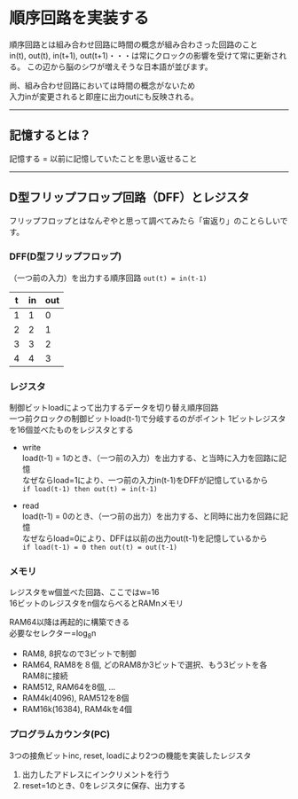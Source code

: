 # 順序回路を実装する
順序回路とは組み合わせ回路に時間の概念が組み合わさった回路のこと<br>
in(t), out(t), in(t+1), out(t+1)・・・は常にクロックの影響を受けて常に更新される。
この辺から脳のシワが増えそうな日本語が並びます。

尚、組み合わせ回路においては時間の概念がないため<br>
入力inが変更されると即座に出力outにも反映される。

---
## 記憶するとは？
記憶する = 以前に記憶していたことを思い返せること  

---
## D型フリップフロップ回路（DFF）とレジスタ
フリップフロップとはなんぞやと思って調べてみたら「宙返り」のことらしいです。

### DFF(D型フリップフロップ)
（一つ前の入力）を出力する順序回路
`out(t) = in(t-1)`

| t | in | out |
|-|-|-|
| 1 | 1 | 0 |
| 2 | 2 | 1 |
| 3 | 3 | 2 |
| 4 | 4 | 3 |

### レジスタ
制御ビットloadによって出力するデータを切り替え順序回路<br>
一つ前クロックの制御ビットload(t-1)で分岐するのがポイント
1ビットレジスタを16個並べたものをレジスタとする

* write<br>
load(t-1) = 1のとき、（一つ前の入力）を出力する、と当時に入力を回路に記憶<br>
なぜならload=1により、一つ前の入力in(t-1)をDFFが記憶しているから<br>
`if load(t-1) then out(t) = in(t-1)`

* read<br>
load(t-1) = 0のとき、（一つ前の出力）を出力する、と同時に出力を回路に記憶<br>
なぜならload=0により、DFFは以前の出力out(t-1)を記憶しているから<br>
`if load(t-1) = 0 then out(t) = out(t-1)`


### メモリ
レジスタをw個並べた回路、ここではw=16<br>
16ビットのレジスタをn個ならべるとRAMnメモリ

RAM64以降は再起的に構築できる<br>
必要なセレクター=log<sub>8</sub>n

* RAM8, 8択なので3ビットで制御
* RAM64, RAM8を８個, どのRAM8か3ビットで選択、もう3ビットを各RAM8に接続
* RAM512, RAM64を8個, ...
* RAM4k(4096), RAM512を8個
* RAM16k(16384), RAM4kを4個 

### プログラムカウンタ(PC)
3つの接魚ビットinc, reset, loadにより2つの機能を実装したレジスタ

1. 出力したアドレスにインクリメントを行う
2. reset=1のとき、0をレジスタに保存、出力する

